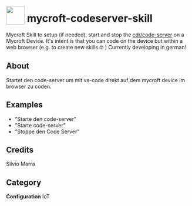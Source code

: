 # <img src="https://raw.githack.com/FortAwesome/Font-Awesome/master/svgs/solid/code-branch.svg" card_color="#22A7F0" width="50" height="50" style="vertical-align:bottom"/> mycroft-codeserver-skill

Mycroft Skill to setup (if needed), start and stop the [cdr/code-server](https://github.com/cdr/code-server) on a Mycroft Device. It's intent is that you can code on the device but within a web browser (e.g. to create new skills :nerd_face: )
Currently developing in german!


## About
Startet den code-server um mit vs-code direkt auf dem mycroft device im browser zu coden.

## Examples
* "Starte den code-server"
* "Starte code-server"
* "Stoppe den Code Server"

## Credits
Silvio Marra

## Category
**Configuration**
IoT
